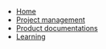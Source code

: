 - [Home](README.md)
- [Project management](Project_management/README.md)
- [Product documentations](Product_documentations/README.md)
- [Learning](Learning/README.md)
